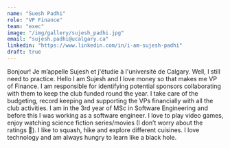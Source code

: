 ```yaml
---
name: "Suesh Padhi"
role: "VP Finance"
team: "exec"
image: "/img/gallery/sujesh_padhi.jpg"
email: "sujesh.padhi@ucalgary.ca"
linkedin: "https://www.linkedin.com/in/i-am-sujesh-padhi"
draft: true
---
```


Bonjour! Je m’appelle Sujesh et j'étudie à l'université de Calgary. Well, I still need to practice. Hello I am Sujesh and I love money so that makes me VP of Finance. I am responsible for identifying potential sponsors collaborating with them to keep the club funded round the year. I take care of the budgeting, record keeping and supporting the VPs financially with all the club activities.
I am in the 3rd year of MSc in Software Engineering and before this I was working as a software engineer. I love to play video games, enjoy watching science fiction series/movies (I don’t worry about the ratings 🙂). I like to squash, hike and explore different cuisines. I love technology and am always hungry to learn like a black hole.